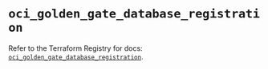 # `oci_golden_gate_database_registration`

Refer to the Terraform Registry for docs: [`oci_golden_gate_database_registration`](https://registry.terraform.io/providers/oracle/oci/6.18.0/docs/resources/golden_gate_database_registration).
